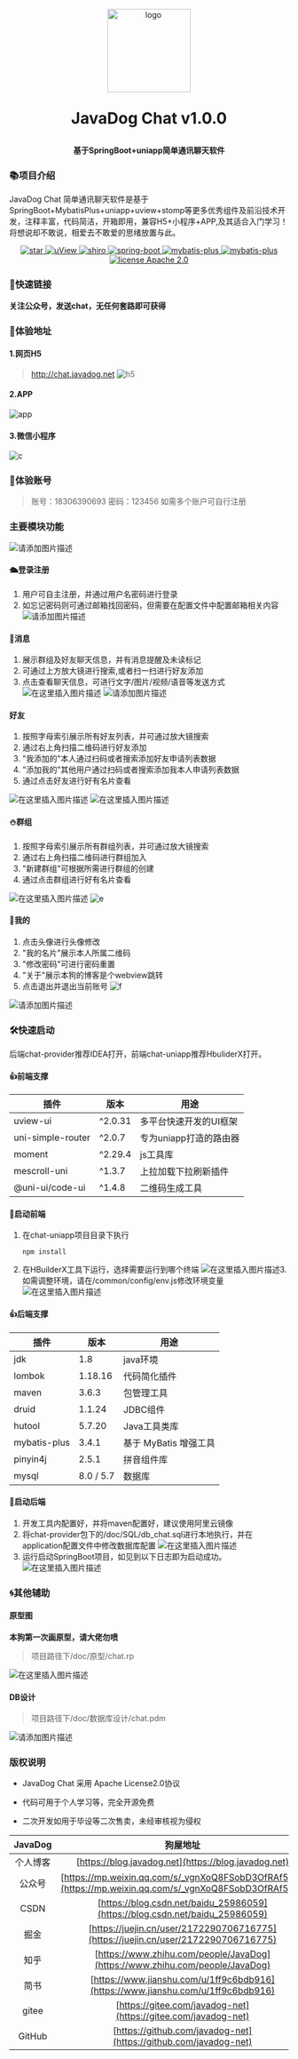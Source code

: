 <div align="center">
    <p align="center">
        <img src="https://img.javadog.net/blog/3684003dd669bf079a23104972461041.jpg" height="150" alt="logo"/>
    </p>
    <h1 align="center" style="margin: 30px 0 30px; font-weight: bold;">JavaDog Chat v1.0.0</h1>
	<h4 align="center">基于SpringBoot+uniapp简单通讯聊天软件</h4>
</div>

### 📚项目介绍
JavaDog Chat 简单通讯聊天软件是基于SpringBoot+MybatisPlus+uniapp+uview+stomp等更多优秀组件及前沿技术开发，注释丰富，代码简洁，开箱即用，兼容H5+小程序+APP,及其适合入门学习！将想说却不敢说，相爱去不敢爱的思绪放置与此。
<p align="center">     
    <p align="center">
       <a href='https://gitee.com/javadog-net/chat-uniapp'>
       <img src='https://gitee.com/javadog-net/chat-uniapp/badge/star.svg?theme=dark' alt='star'></img>
       </a>
        <a href="https://www.uviewui.com/">
            <img src="https://img.shields.io/badge/uView-2.x-blue.svg" alt="uView">
        </a> 
        <a href="https://shiro.apache.org/">
            <img src="https://img.shields.io/badge/shiro-1.3.2-pink.svg" alt="shiro">
        </a> 
        <a href="http://spring.io/projects/spring-boot">
            <img src="https://img.shields.io/badge/spring--boot-2.4.0-green.svg" alt="spring-boot">
        </a>
        <a href="http://mp.baomidou.com">
            <img src="https://img.shields.io/badge/mybatis--plus-3.4.1-blue.svg" alt="mybatis-plus">
        </a>  
         <a href="http://hutool.cn/">
            <img src="https://img.shields.io/badge/hutool-5.7.20-dark.svg" alt="mybatis-plus">
        </a> 
        <a href="./LICENSE">
            <img src="https://img.shields.io/badge/license-Apache%202-red" alt="license Apache 2.0">
        </a>
    </p>
</p>

### 🎁快速链接
**关注公众号，发送chat，无任何套路即可获得**


### 🌱体验地址
#### 1.网页H5
> http://chat.javadog.net
![h5](https://img.javadog.net//blog/h5.png)

#### 2.APP
![app](https://img.javadog.net//blog/app.png)

#### 3.微信小程序
![c](https://img.javadog.net//blog/c.png)


### 🍓体验账号
>账号：18306390693
密码：123456
如需多个账户可自行注册
### 主要模块功能
![请添加图片描述](https://img-blog.csdnimg.cn/f9b525fdc15649b3855ba0de103bf5d1.png)

#### 🛳️登录注册
1. 用户可自主注册，并通过用户名密码进行登录
2. 如忘记密码则可通过邮箱找回密码，但需要在配置文件中配置邮箱相关内容
   ![请添加图片描述](https://img-blog.csdnimg.cn/b58d38fe569f4d00a9a18294ef0b220d.jpeg)
#### 🍭消息
1. 展示群组及好友聊天信息，并有消息提醒及未读标记
2. 可通过上方放大镜进行搜索,或者扫一扫进行好友添加
3. 点击查看聊天信息，可进行文字/图片/视频/语音等发送方式
   ![在这里插入图片描述](https://img-blog.csdnimg.cn/1878a814ad3c4a88baee8aa04a91acbf.jpeg)
   ![请添加图片描述](https://img-blog.csdnimg.cn/d86f8398203a49b187b28e792c702ce4.png)


#### 好友
1. 按照字母索引展示所有好友列表，并可通过放大镜搜索
2. 通过右上角扫描二维码进行好友添加
3. "我添加的"本人通过扫码或者搜索添加好友申请列表数据
4. "添加我的"其他用户通过扫码或者搜索添加我本人申请列表数据
5. 通过点击好友进行好有名片查看

![在这里插入图片描述](https://img-blog.csdnimg.cn/3cbb51808e5c4bc58139e073894dfd9f.jpeg)
![在这里插入图片描述](https://img-blog.csdnimg.cn/d3456eb0806440e58934af2af6b6613e.jpeg)
#### ⛄群组
1. 按照字母索引展示所有群组列表，并可通过放大镜搜索
2. 通过右上角扫描二维码进行群组加入
3. "新建群组"可根据所需进行群组的创建
4. 通过点击群组进行好有名片查看

![在这里插入图片描述](https://img-blog.csdnimg.cn/2dbef736836f4673be0a3cd6f336afdd.jpeg)
![e](https://img.javadog.net//blog/e.jpg)

#### 🎃我的
1. 点击头像进行头像修改
2. "我的名片"展示本人所属二维码
3. "修改密码"可进行密码重置
4. "关于"展示本狗的博客是个webview跳转
5. 点击退出并退出当前账号
   ![f](https://img.javadog.net//blog/f.jpg)

![请添加图片描述](https://img-blog.csdnimg.cn/7a9987314f5847a794e100870bb06593.jpeg)

### 🛠️快速启动
后端chat-provider推荐IDEA打开，前端chat-uniapp推荐HbuliderX打开。

#### 👍前端支撑
| 插件 | 版本 | 用途 |
| --- | ----- |  ----- |
| uview-ui|  ^2.0.31 |多平台快速开发的UI框架 |
| uni-simple-router | ^2.0.7 |专为uniapp打造的路由器 |
| moment | ^2.29.4 |js工具库 |
| mescroll-uni| ^1.3.7 | 上拉加载下拉刷新插件 |
| @uni-ui/code-ui| ^1.4.8 | 二维码生成工具|

#### 👸启动前端

1. 在chat-uniapp项目目录下执行
   ```
   npm install
   ```
2. 在HBuilderX工具下运行，选择需要运行到哪个终端
   ![在这里插入图片描述](https://img-blog.csdnimg.cn/889072787f3347d59b3dcf8a5252833f.png)3. 如需调整环境，请在/common/config/env.js修改环境变量
   ![在这里插入图片描述](https://img-blog.csdnimg.cn/4b622a1654d44307926f837e4552beba.png)

#### 👍后端支撑
| 插件 | 版本 | 用途 |
| --- | ----- |  ----- |
| jdk |  1.8 |java环境 |
| lombok | 1.18.16 |代码简化插件 |
| maven | 3.6.3 |包管理工具 |
| druid| 1.1.24 | JDBC组件 |
| hutool| 5.7.20 | Java工具类库|
| mybatis-plus| 3.4.1 | 基于 MyBatis 增强工具|
| pinyin4j| 2.5.1 | 拼音组件库|
| mysql | 8.0 / 5.7 | 数据库 |

#### 👦启动后端
1. 开发工具内配置好，并将maven配置好，建议使用阿里云镜像
2. 将chat-provider包下的/doc/SQL/db_chat.sql进行本地执行，并在application配置文件中修改数据库配置
   ![在这里插入图片描述](https://img-blog.csdnimg.cn/3dd54fdf2cc4408fbc6fd7ddf03b116e.png)
3. 运行启动SpringBoot项目，如见到以下日志即为启动成功。
   ![在这里插入图片描述](https://img-blog.csdnimg.cn/9a19208cf74b4a4280700f124ff35b39.png)
### 🌀其他辅助
#### 原型图
**本狗第一次画原型，请大佬勿喷**
> 项目路径下/doc/原型/chat.rp

![在这里插入图片描述](https://img-blog.csdnimg.cn/1248b0d43eec49b5b2ddee26c8a1e277.png)
#### DB设计
> 项目路径下/doc/数据库设计/chat.pdm

![请添加图片描述](https://img-blog.csdnimg.cn/a7b5bd51fe2443b2a6189b533c9202e0.jpeg)


### 版权说明

- JavaDog Chat 采用 Apache License2.0协议

- 代码可用于个人学习等，完全开源免费

- 二次开发如用于毕设等二次售卖，未经审核视为侵权

| JavaDog| 狗屋地址 |
| :----:| :----: | 
| 个人博客 | [https://blog.javadog.net](https://blog.javadog.net) | 
| 公众号 | [https://mp.weixin.qq.com/s/_vgnXoQ8FSobD3OfRAf5gw](https://mp.weixin.qq.com/s/_vgnXoQ8FSobD3OfRAf5gw) | 
| CSDN  | [https://blog.csdn.net/baidu_25986059](https://blog.csdn.net/baidu_25986059) | 
| 掘金 | [https://juejin.cn/user/2172290706716775](https://juejin.cn/user/2172290706716775)| 
| 知乎 | [https://www.zhihu.com/people/JavaDog](https://www.zhihu.com/people/JavaDog) | 
| 简书| [https://www.jianshu.com/u/1ff9c6bdb916](https://www.jianshu.com/u/1ff9c6bdb916) | 
| gitee|[https://gitee.com/javadog-net](https://gitee.com/javadog-net)  | 
| GitHub|[https://github.com/javadog-net](https://github.com/javadog-net)| 

